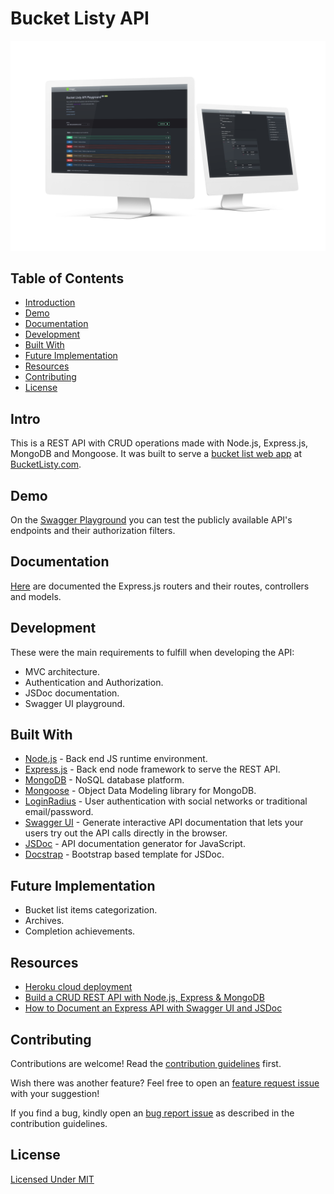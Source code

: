 # Bucket Listy API

![Logo]

## Table of Contents

- [Introduction]
- [Demo]
- [Documentation]
- [Development]
- [Built With]
- [Future Implementation]
- [Resources]
- [Contributing]
- [License]


## Intro

This is a REST API with CRUD operations made with Node.js, Express.js, MongoDB and Mongoose. It was built to serve a [bucket list web app] at [BucketListy.com].


## Demo

On the [Swagger Playground] you can test the publicly available API's endpoints and their authorization filters.


## Documentation

[Here](https://bucketlisty-api.herokuapp.com/docs/jsdoc) are documented the Express.js routers and their routes, controllers and models.


## Development
 
 These were the main requirements to fulfill when developing the API:

- MVC architecture.
- Authentication and Authorization.
- JSDoc documentation.
- Swagger UI playground.


## Built With
- [Node.js] - Back end JS runtime environment.
- [Express.js] - Back end node framework to serve the REST API.
- [MongoDB] - NoSQL database platform.
- [Mongoose] - Object Data Modeling library for MongoDB.
- [LoginRadius] - User authentication with social networks or traditional email/password.
- [Swagger UI] - Generate interactive API documentation that lets your users try out the API calls directly in the browser.
- [JSDoc] - API documentation generator for JavaScript.
- [Docstrap] - Bootstrap based template for JSDoc.


## Future Implementation

- Bucket list items categorization.
- Archives.
- Completion achievements.


## Resources
- [Heroku cloud deployment]
- [Build a CRUD REST API with Node.js, Express & MongoDB]
- [How to Document an Express API with Swagger UI and JSDoc]


## Contributing

Contributions are welcome! Read the [contribution guidelines](https://github.com/Correia-jpv/.github/blob/main/CONTRIBUTING.md) first.

Wish there was another feature? Feel free to open an [feature request issue](/../../issues/new?assignees=Correia-jpv&labels=enhancement&template=feature-request.md&title=%5BREQUEST%5D) with your suggestion!

If you find a bug, kindly open an [bug report issue](/../../issues/new?assignees=Correia-jpv&labels=bug&template=bug_report.md&title=%5BBUG%5D) as described in the contribution guidelines.


## License

[Licensed Under MIT]


<!-- Links -->

  <!-- Table of Contents -->
  [Introduction]:#Intro
  [Resources]:#resources
  [Contributing]:#contributing
  [License]:#License
  [Demo]:#Demo
  [Built With]:#built-with
  [Future Implementation]:#future-implementation
  [Development]:#Development
  [Documentation]:#documentation

  <!-- Intro -->
  [bucket list web app]:https://github.com/Correia-jpv/Bucket-Listy

  <!-- Resources -->
  [LoginRadius]:https://loginradius.com/docs/developer/tutorial/node-js
  [Node.js]:https://nodejs.org/
  [MongoDB]:https://mongodb.com/
  [Express.js]:https://expressjs.com/
  [Mongoose]:https://mongoosejs.com/
  [Heroku cloud deployment]:https://www.heroku.com/nodejs
  [Build a CRUD REST API with Node.js, Express & MongoDB]:https://www.bezkoder.com/node-express-mongodb-crud-rest-api/
  [How to Document an Express API with Swagger UI and JSDoc]:https://dev.to/kabartolo/how-to-document-an-express-api-with-swagger-ui-and-jsdoc-50do
  [Swagger UI]:https://swagger.io/tools/swagger-ui/
  [JSDoc]:https://jsdoc.app/
  [Docstrap]:https://github.com/docstrap/docstrap
  [Logo]:documentation/mockup-devices.png

  <!-- Contributing -->
  [issue]:https://github.com/correia-jpv/Bucket-Listy/issues/new

  <!-- Demo -->
  [BucketListy.com]:https://bucketlisty.com/
  [Swagger Playground]:https://bucketlisty-api.herokuapp.com/docs

  
  <!-- License -->
  [Licensed Under MIT]:https://spdx.org/licenses/MIT.html
